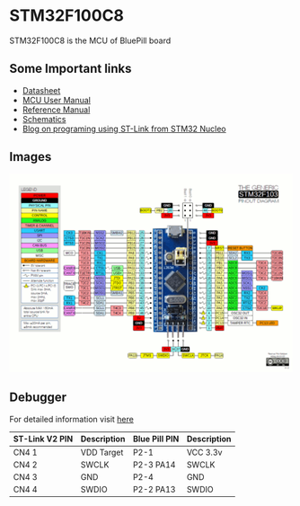 # STM32F100C8
STM32F100C8 is the MCU of BluePill board

## Some Important links

- [Datasheet](https://github.com/balaji303/STM32F100C8/blob/main/docs/BluePill_Datasheet.pdf)
- [MCU User Manual](https://github.com/balaji303/STM32F100C8/blob/main/docs/UM.pdf)
- [Reference Manual](https://github.com/balaji303/STM32F100C8/blob/main/docs/RM0008.pdf)
- [Schematics](https://github.com/balaji303/STM32F100C8/blob/main/docs/original-schematic-STM32F103C8T6-Blue_Pill.pdf)
- [Blog on programing using ST-Link from STM32 Nucleo](https://balajimail9.wixsite.com/mysite/post/programming-bluepill-using-stm32-board)

## Images
![PinOut](https://github.com/balaji303/STM32F100C8/blob/main/docs/BluePillPinout.png)

## Debugger

For detailed information visit [here](https://balajimail9.wixsite.com/mysite/post/programming-bluepill-using-stm32-board)

|ST-Link V2 PIN| Description| Blue Pill PIN|Description|
|---|---|---|---|
|CN4 1| VDD Target | P2-1 |VCC 3.3v
|CN4 2| SWCLK | P2-3 PA14 | SWCLK | 
|CN4 3| GND | P2-4 | GND |
|CN4 4| SWDIO | P2-2 PA13 | SWDIO | 


